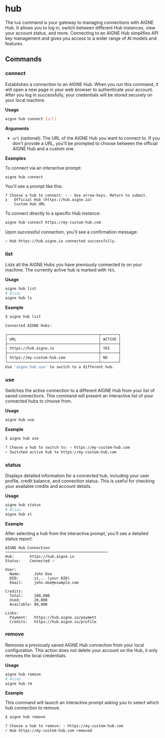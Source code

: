 # hub

The `hub` command is your gateway to managing connections with AIGNE Hub. It allows you to log in, switch between different Hub instances, view your account status, and more. Connecting to an AIGNE Hub simplifies API key management and gives you access to a wider range of AI models and features.

## Commands

### connect

Establishes a connection to an AIGNE Hub. When you run this command, it will open a new page in your web browser to authenticate your account. After you log in successfully, your credentials will be stored securely on your local machine.

**Usage**

```bash
aigne hub connect [url]
```

**Arguments**

*   `url` (optional): The URL of the AIGNE Hub you want to connect to. If you don't provide a URL, you'll be prompted to choose between the official AIGNE Hub and a custom one.

**Examples**

To connect via an interactive prompt:
```bash
aigne hub connect
```

You'll see a prompt like this:
```
? Choose a hub to connect: › - Use arrow-keys. Return to submit.
❯   Official Hub (https://hub.aigne.io)
    Custom Hub URL
```

To connect directly to a specific Hub instance:
```bash
aigne hub connect https://my-custom-hub.com
```

Upon successful connection, you'll see a confirmation message:
```bash
✓ Hub https://hub.aigne.io connected successfully.
```

### list

Lists all the AIGNE Hubs you have previously connected to on your machine. The currently active hub is marked with `YES`.

**Usage**

```bash
aigne hub list
# Alias
aigne hub ls
```

**Example**

```bash
$ aigne hub list

Connected AIGNE Hubs:

┌─────────────────────────────────────────┬────────┐
│ URL                                     │ ACTIVE │
├─────────────────────────────────────────┼────────┤
│ https://hub.aigne.io                    │ YES    │
├─────────────────────────────────────────┼────────┤
│ https://my-custom-hub.com               │ NO     │
└─────────────────────────────────────────┴────────┘
Use 'aigne hub use' to switch to a different hub.
```

### use

Switches the active connection to a different AIGNE Hub from your list of saved connections. This command will present an interactive list of your connected hubs to choose from.

**Usage**

```bash
aigne hub use
```

**Example**

```bash
$ aigne hub use

? Choose a hub to switch to: › https://my-custom-hub.com
✓ Switched active hub to https://my-custom-hub.com
```

### status

Displays detailed information for a connected hub, including your user profile, credit balance, and connection status. This is useful for checking your available credits and account details.

**Usage**

```bash
aigne hub status
# Alias
aigne hub st
```

**Example**

After selecting a hub from the interactive prompt, you'll see a detailed status report:
```
AIGNE Hub Connection
──────────────────────────────────────────────
Hub:       https://hub.aigne.io
Status:    Connected ✅

User:
  Name:      John Doe
  DID:       z1... (your DID)
  Email:     john.doe@example.com

Credits:
  Total:     100,000
  Used:      20,000
  Available: 80,000

Links:
  Payment:   https://hub.aigne.io/payment
  Credits:   https://hub.aigne.io/profile
```

### remove

Removes a previously saved AIGNE Hub connection from your local configuration. This action does not delete your account on the Hub, it only removes the local credentials.

**Usage**

```bash
aigne hub remove
# Alias
aigne hub rm
```

**Example**

This command will launch an interactive prompt asking you to select which hub connection to remove.

```bash
$ aigne hub remove

? Choose a hub to remove: › https://my-custom-hub.com
✓ Hub https://my-custom-hub.com removed
```